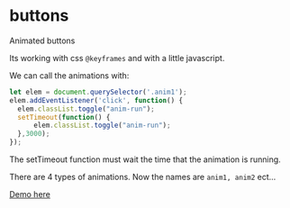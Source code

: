 # buttons
Animated buttons

Its working with css ```@keyframes``` and with a little javascript.

We can call the animations with:
```javascript
let elem = document.querySelector('.anim1');
elem.addEventListener('click', function() {
  elem.classList.toggle("anim-run");
  setTimeout(function() {
	  elem.classList.toggle("anim-run");
  },3000);
});
```
The setTimeout function must wait the time that the animation is running.

There are 4 types of animations. Now the names are ```anim1, anim2``` ect...

[Demo here](https://codepen.io/Balint_Gacsfalvy/pen/mdVWJwp)
